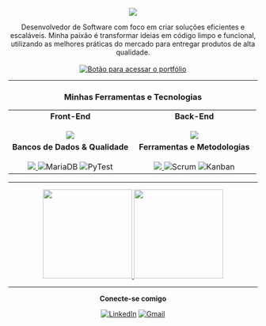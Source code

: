 <p align="center">
  <img src="https://raw.githubusercontent.com/MicaelliMedeiros/micaellimedeiros/master/image/computer-illustration.png">
</p>

<div align="center">
  Desenvolvedor de Software com foco em criar soluções eficientes e escaláveis. Minha paixão é transformar ideias em código limpo e funcional, utilizando as melhores práticas do mercado para entregar produtos de alta qualidade.
</div>

<br>

<div align="center">
  <a href="https://igorfdeveloper.netlify.app" target="_blank">
    <img src="https://img.shields.io/badge/Acesse_meu_Portfólio_Completo-5865F2?style=for-the-badge&logo=rocket&logoColor=white" alt="Botão para acessar o portfólio">
  </a>
</div>

---

<h3 align="center"> Minhas Ferramentas e Tecnologias </h3>

<table align="center" width="80%">
  <tr align="center">
    <td valign="top" width="50%">
      <strong>Front-End</strong><br><br>
      <a href="https://skillicons.dev">
        <img src="https://skillicons.dev/icons?i=react,javascript,html,css" />
      </a>
    </td>
    <td valign="top" width="50%">
      <strong>Back-End</strong><br><br>
      <a href="https://skillicons.dev">
        <img src="https://skillicons.dev/icons?i=python,nodejs,flask,django,php,lua" />
      </a>
    </td>
  </tr>
  <tr align="center">
    <td valign="top" width="50%">
      <strong>Bancos de Dados & Qualidade</strong><br><br>
      <a href="https://skillicons.dev">
        <img src="https://skillicons.dev/icons?i=mysql,postgresql,sqlite" />
      </a>
      <img src="https://img.shields.io/badge/MariaDB-003545?style=flat&logo=mariadb&logoColor=white" alt="MariaDB"/>
      <img src="https://img.shields.io/badge/PyTest-0A9D9D?style=flat&logo=pytest&logoColor=white" alt="PyTest"/>
    </td>
    <td valign="top" width="50%">
      <strong>Ferramentas e Metodologias</strong><br><br>
      <a href="https://skillicons.dev">
        <img src="https://skillicons.dev/icons?i=git,github,vscode,linux" />
      </a>
      <img src="https://img.shields.io/badge/Scrum-0077B5?style=flat&logo=Jira&logoColor=white" alt="Scrum"/>
      <img src="https://img.shields.io/badge/Kanban-4D9AFF?style=flat&logo=Trello&logoColor=white" alt="Kanban"/>
    </td>
  </tr>
</table>

---

<div align="center">
  <a href="https://github.com/seu-usuario-aqui">
    <img height="180em" src="https://github-readme-stats.vercel.app/api?username=IgorFelipe7&show_icons=true&theme=transparent&include_all_commits=true&count_private=true"/>
    <img height="180em" src="https://github-readme-stats.vercel.app/api/top-langs/?username=IgorFelipe7&layout=compact&langs_count=7&theme=transparent"/>
  </a>
</div>

---

<div align="center">
  <p><strong>Conecte-se comigo</strong></p>
  <a href="https://www.linkedin.com/in/igorfdev" target="_blank"><img src="https://img.shields.io/badge/LinkedIn-0077B5?style=for-the-badge&logo=linkedin&logoColor=white" alt="LinkedIn"></a>
  <a href="mailto:igorfdeveloper@gmail.com" target="_blank"><img src="https://img.shields.io/badge/Gmail-D14836?style=for-the-badge&logo=gmail&logoColor=white" alt="Gmail"></a>
</div>
